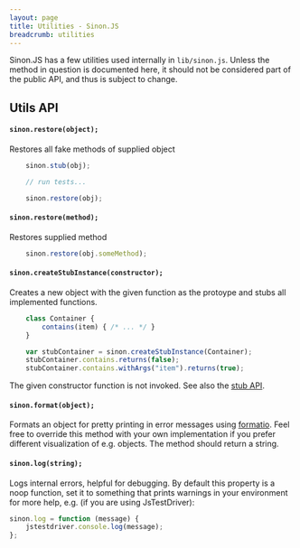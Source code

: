 ```yaml
---
layout: page
title: Utilities - Sinon.JS
breadcrumb: utilities
---
```


Sinon.JS has a few utilities used internally in `lib/sinon.js`. Unless the method in question is documented here, it should not be considered part of the public API, and thus is subject to change.

## Utils API

#### `sinon.restore(object);`

Restores all fake methods of supplied object

```javascript
    sinon.stub(obj);

    // run tests...

    sinon.restore(obj);
```

#### `sinon.restore(method);`

Restores supplied method

```javascript
    sinon.restore(obj.someMethod);
```

#### `sinon.createStubInstance(constructor);`

Creates a new object with the given function as the protoype and stubs all implemented functions.

```javascript
    class Container {
        contains(item) { /* ... */ }
    }

    var stubContainer = sinon.createStubInstance(Container);
    stubContainer.contains.returns(false);
    stubContainer.contains.withArgs("item").returns(true);
```

The given constructor function is not invoked. See also the [stub API](../stubs).

#### `sinon.format(object);`

Formats an object for pretty printing in error messages using [formatio](https://github.com/busterjs/formatio). Feel free to
override this method with your own implementation if you prefer different
visualization of e.g. objects. The method should return a string.

#### `sinon.log(string);`

Logs internal errors, helpful for debugging. By default this property is a noop function, set it to something that prints warnings in your
environment for more help, e.g. (if you are using JsTestDriver):

```javascript
sinon.log = function (message) {
    jstestdriver.console.log(message);
};
```
